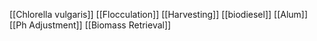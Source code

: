 [[Chlorella vulgaris]]
[[Flocculation]]
[[Harvesting]]
[[biodiesel]]
[[Alum]]
[[Ph Adjustment]]
[[Biomass Retrieval]]
